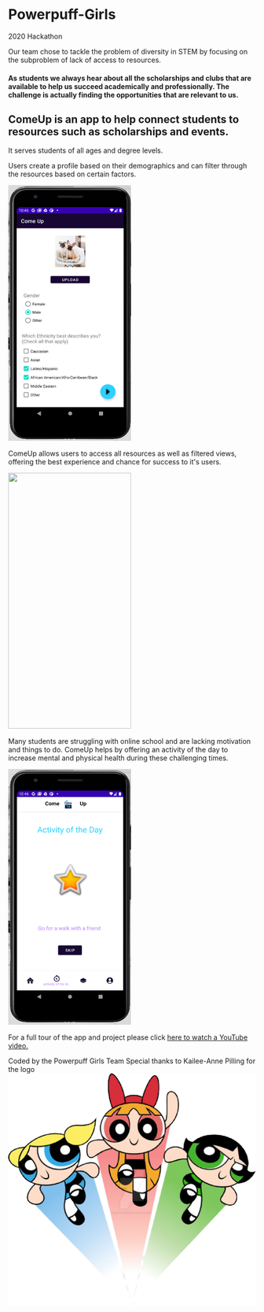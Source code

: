 # Powerpuff-Girls
2020 Hackathon

Our team chose to tackle the problem of diversity in STEM by focusing on the subproblem of lack of access to resources.

#### As students we always hear about all the scholarships and clubs that are available to help us succeed academically and professionally. The challenge is actually finding the opportunities that are relevant to us. 

## ComeUp is an app to help connect students to resources such as scholarships and events.

It serves students of all ages and degree levels. 

Users create a profile based on their demographics and can filter through the resources based on certain factors. 


<img src= "signup.png" width="250" height="520" />


ComeUp allows users to access all resources as well as filtered views, offering the best experience and chance for success to it's users. 



<img src= "gif.gif" width="250" height="520" />




Many students are struggling with online school and are lacking motivation and things to do. ComeUp helps by offering an activity of the day to increase mental and physical health during these challenging times. 



<img src= "activity.png" width="250" height="520" />




For a full tour of the app and project please click [here to watch a YouTube video.](https://www.youtube.com/watch?v=qCztRDDIYrQ&feature=youtu.be&ab_channel=CandyNwigwe)


Coded by the Powerpuff Girls Team
Special thanks to Kailee-Anne Pilling for the logo
![The girls](ppg.png)
